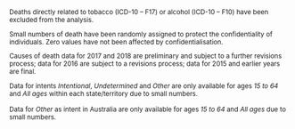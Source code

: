 <small>
Deaths directly related to tobacco (ICD-10 – F17) or alcohol (ICD-10 – F10) have been excluded from the analysis.

Small numbers of death have been randomly assigned to protect the confidentiality of individuals. Zero values have not been affected by confidentialisation.

Causes of death data for 2017 and 2018 are preliminary and subject to a further revisions process; data for 2016 are subject to a revisions process; data for 2015 and earlier years are final.

Data for intents *Intentional*, *Undetermined* and *Other* are only available for ages *15 to 64* and *All ages* within each state/territory due to small numbers.

Data for *Other* as intent in Australia are only available for ages *15 to 64* and *All ages* due to small numbers.
</small>
